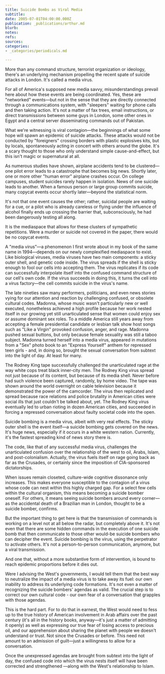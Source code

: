```yaml
---
title: Suicide Bombs as Viral Media
subtitle: 
date: 2005-07-01T04:00:00.000Z
publication: _publications/arthur.md
blurb: 
notes: 
refs: 
sources: 
categories:
- _categories/periodicals.md

---
```

More than any command structure, terrorist organization or ideology, there's an underlying mechanism propelling the recent spate of suicide attacks in London. It's called a media virus.

For all of America's supposed new media savvy, misunderstandings prevail here about how these events are being coordinated. Yes, these are "networked" events—but not in the sense that they are directly connected through a communications system, with "sleepers" waiting for phone calls and then taking action. It's not a matter of fax trees, email instructions, or direct transmissions between some guys in London, some other ones in Egypt and a central server disseminating commands out of Pakistan.

What we're witnessing is viral contagion—the beginnings of what some hope will spawn an epidemic of suicide attacks. These attacks would not be conducted by "foreigners" crossing borders with plastic explosives kits, but by locals, spontaneously acting in concert with others around the globe. It's a scary thought to those who only understand simple cause-and-effect, but this isn't magic or supernatural at all.

As numerous studies have shown, airplane accidents tend to be clustered—one pilot error leads to a catastrophe that becomes big news. Shortly later, one or more other "human error" airplane crashes occur. On college campuses, student suicides rarely happen in isolation. News of one suicide leads to another. When a famous person or large group commits suicide, many copycat events occur shortly later—beyond the statistical norm.

It's not that one event causes the other; rather, suicidal people are waiting for a cue, or a pilot who is already careless or flying under the influence of alcohol finally ends up crossing the barrier that, subconsciously, he had been dangerously testing all along.

It is the mediaspace that allows for these clusters of sympathetic repetitions. Were a murder or suicide not covered in the paper, there would be no copycat events.

A "media virus"—a phenomenon I first wrote about in my book of the same name in 1994—depends on our newly complexified mediaspace to exist. Like biological viruses, media viruses have two main components: a sticky outer shell, and genetic code inside. The virus spreads if the shell is sticky enough to fool our cells into accepting them. The virus replicates if its code can successfully interpolate itself into the confused command structure of our cell's own code. If the virus succeeds in doing this, it turns the cell into a virus factory—the cell commits suicide in the virus's name.

The late nineties saw many performers, politicians, and even news stories vying for our attention and reaction by challenging confused, or obsolete cultural codes. Madonna, whose music wasn't particularly new or well executed, nonetheless achieved a high profile because her work nested itself in our growing yet still unarticulated sense that women could enjoy sex or assume dominant sex roles. To a middle America still years away from accepting a female presidential candidate or lesbian talk show host songs such as "Like a Virgin" provoked confusion, anger, and rage. Madonna pushed sexual buttons, but only because female sexuality was still a taboo subject. Madonna turned herself into a media virus, appeared in mutations from a "Sex" photo book to an "Express Yourself" anthem for repressed teen girls - and, in doing so, brought the sexual conversation from subtext into the light of day. At least for many.

The Rodney King tape successfully challenged the unarticulated rage at the way white cops treat black inner-city men. The Rodney King virus spread not just because of its content, but because of its media shell. Never before had such violence been captured, randomly, by home video. The tape was shown around the world overnight on cable television because it demonstrated the power of the camcorder. The virus then replicated and spread because race relations and police brutality in American cities were social ills that just couldn't be talked about, yet. The Rodney King virus eventually led to urban rioting in dozen American cities, and succeeded in forcing a repressed conversation about faulty societal code into the open.

Suicide bombing is a media virus, albeit with very real effects. The sticky outer shell is the event itself—a suicide bombing gets covered on the news. It's huge news, especially if it occurs in a white western nation. Currently, it's the fastest spreading kind of news story there is.

The code, like that of any successful media virus, challenges the unarticulated confusion over the relationship of the west to oil, Arabs, Islam, and post-colonialism. Actually, the virus fuels itself on rage going back as far as the Crusades, or certainly since the imposition of CIA-sponsored dictatorships.

When issues remain closeted, culture-wide cognitive dissonance only increases. This makes everyone susceptible to the contagion of a virus whose code can nest within this highly charged gap. For a select few cells within the cultural organism, this means becoming a suicide bomber oneself. For others, it means seeing suicide bombers around every corner—as the accidental death of a Brazilian man in London, thought to be a suicide bomber, confirms.

But the important thing to get here is that the transmission of commands is working on a level not at all below the radar, but completely above it. It's not even that there are some hidden commands in the execution of one suicide bomb that then communicate to those other would-be suicide bombers who can decipher the event. Suicide bombing is the virus, using the perpetrator to activate others. It's not a person-to-person communication, anymore, but a viral transmission.

And one that, without a more substantive form of intervention, is bound to reach epidemic proportions before it dies out.

Were I advising the West's governments, I would tell them that the best way to neutralize the impact of a media virus is to take away its fuel: our own inability to address its underlying code formations. It's not even a matter of recognizing the suicide bombers' agendas as valid. The crucial step is to correct our own cultural code - our own fear of a conversation that grapples with those agendas.

This is the hard part. For to do that in earnest, the West would need to fess up to the true history of American involvement in Arab affairs over the past century (it's all in the history books, anyway—it's just a matter of admitting it openly) as well as expressing our true fear of losing access to precious oil, and our apprehension about sharing the planet with people we doesn't understand or trust. Not since the Crusades or before. This need not amount to an admission of guilt—just a willingness to allow for a conversation.

Once the unexpressed agendas are brought from subtext into the light of day, the confused code into which the virus nests itself will have been corrected and strengthened —along with the West's relationship to Islam.